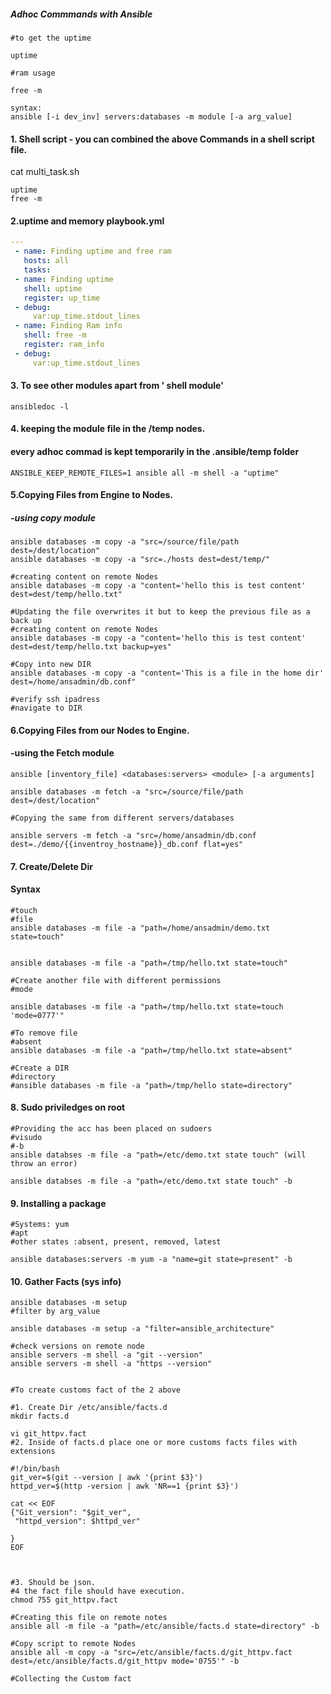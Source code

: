 ##### Adhoc Commmands with Ansible

```
#to get the uptime

uptime

#ram usage

free -m

syntax:
ansible [-i dev_inv] servers:databases -m module [-a arg_value]
```
#### 1. Shell script - you can combined the above Commands in a shell script file.

cat multi_task.sh
```
uptime
free -m

```

#### 2.uptime and memory playbook.yml

```yml
---
 - name: Finding uptime and free ram
   hosts: all
   tasks:
 - name: Finding uptime
   shell: uptime
   register: up_time
 - debug:
     var:up_time.stdout_lines
 - name: Finding Ram info
   shell: free -m
   register: ram_info
 - debug:
     var:up_time.stdout_lines

```

#### 3. To see other modules apart from ' shell module'

```
ansibledoc -l
```


#### 4. keeping the module file in the /temp nodes.
#### every adhoc commad is kept temporarily in the .ansible/temp folder
```
ANSIBLE_KEEP_REMOTE_FILES=1 ansible all -m shell -a "uptime"

```

#### 5.Copying Files from Engine to Nodes.
##### -using copy module
```
ansible databases -m copy -a "src=/source/file/path dest=/dest/location"
ansible databases -m copy -a "src=./hosts dest=dest/temp/"

#creating content on remote Nodes
ansible databases -m copy -a "content='hello this is test content' dest=dest/temp/hello.txt"

#Updating the file overwrites it but to keep the previous file as a back up
#creating content on remote Nodes
ansible databases -m copy -a "content='hello this is test content' dest=dest/temp/hello.txt backup=yes"

#Copy into new DIR
ansible databases -m copy -a "content='This is a file in the home dir' dest=/home/ansadmin/db.conf"

#verify ssh ipadress
#navigate to DIR
```
#### 6.Copying Files from our Nodes to Engine.
#### -using the Fetch module

```
ansible [inventory_file] <databases:servers> <module> [-a arguments]

ansible databases -m fetch -a "src=/source/file/path dest=/dest/location"

#Copying the same from different servers/databases

ansible servers -m fetch -a "src=/home/ansadmin/db.conf dest=./demo/{{inventroy_hostname}}_db.conf flat=yes"

```


#### 7. Create/Delete Dir
#### Syntax
```
#touch
#file
ansible databases -m file -a "path=/home/ansadmin/demo.txt state=touch"


ansible databases -m file -a "path=/tmp/hello.txt state=touch"

#Create another file with different permissions
#mode

ansible databases -m file -a "path=/tmp/hello.txt state=touch 'mode=0777'"

#To remove file
#absent
ansible databases -m file -a "path=/tmp/hello.txt state=absent"

#Create a DIR
#directory
#ansible databases -m file -a "path=/tmp/hello state=directory"
```

#### 8. Sudo priviledges on root
```
#Providing the acc has been placed on sudoers
#visudo
#-b
ansible databses -m file -a "path=/etc/demo.txt state touch" (will throw an error)

ansible databses -m file -a "path=/etc/demo.txt state touch" -b
```
#### 9. Installing a package
```
#Systems: yum
#apt
#other states :absent, present, removed, latest

ansible databases:servers -m yum -a "name=git state=present" -b
```
#### 10. Gather Facts (sys info)

```
ansible databases -m setup
#filter by arg_value

ansible databases -m setup -a "filter=ansible_architecture"

#check versions on remote node
ansible servers -m shell -a "git --version"
ansible servers -m shell -a "https --version"


#To create customs fact of the 2 above

#1. Create Dir /etc/ansible/facts.d
mkdir facts.d

vi git_httpv.fact
#2. Inside of facts.d place one or more customs facts files with extensions

#!/bin/bash
git_ver=$(git --version | awk '{print $3}')
httpd_ver=$(http -version | awk 'NR==1 {print $3}')

cat << EOF
{"Git_version": "$git_ver",
 "httpd_version": $httpd_ver"

}
EOF



#3. Should be json.
#4 the fact file should have execution.
chmod 755 git_httpv.fact

#Creating this file on remote notes
ansible all -m file -a "path=/etc/ansible/facts.d state=directory" -b

#Copy script to remote Nodes
ansible all -m copy -a "src=/etc/ansible/facts.d/git_httpv.fact dest=/etc/ansible/facts.d/git_httpv mode='0755'" -b

#Collecting the Custom fact
```
